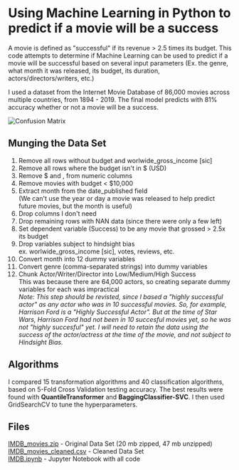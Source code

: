 # Using Machine Learning in Python to predict if a movie will be a success
A movie is defined as "successful" if its revenue > 2.5 times its budget.  This code attempts to determine if Machine Learning can be used to predict if a movie will be successful based on several input parameters (Ex. the genre, what month it was released, its budget, its duration, actors/directors/writers, etc.)

I used a dataset from the Internet Movie Database of 86,000 movies across multiple countries, from 1894 - 2019.  The final model predicts with 81% accuracy whether or not a movie will be a success.

![Confusion Matrix](https://user-images.githubusercontent.com/64739529/120267879-af11f680-c259-11eb-96f4-53a9ab09ed0e.png)

## Munging the Data Set
1. Remove all rows without budget and worlwide_gross_income [sic]
2. Remove all rows where the budget isn't in $ (USD)
3. Remove $ and , from numeric columns
4. Remove movies with budget < $10,000
5. Extract month from the date_published field<br />(We can't use the year or day a movie was released to help predict future movies, but the month is useful)
6. Drop columns I don't need 
7. Drop remaining rows with NAN data (since there were only a few left)
8. Set dependent variable (Success) to be any movie that grossed > 2.5x its budget
9. Drop variables subject to hindsight bias<br />ex. worlwide_gross_income [sic], votes, reviews, etc.
10. Convert month into 12 dummy variables
11. Convert genre (comma-separated strings) into dummy variables
12. Chunk Actor/Writer/Director into Low/Medium/High Success<br />This was because there are 64,000 actors, so creating separate dummy variables for each was impractical<br />*Note: This step should be revisted, since I based a "highly successful actor" as any actor who was in 10 successful movies.  So, for example, Harrison Ford is a "Highly Successful Actor".  But at the time of Star Wars, Harrison Ford had not been in 10 succesful movies yet, so he was not "highly succesful" yet.  I will need to retain the data using the success of the actor/actress at the time of the movie, and not subject to Hindsight Bias.*

## Algorithms
I compared 15 transformation algorithms and 40 classification algorithms, based on 5-Fold Cross Validation testing accuracy.  The best results were found with **QuantileTransformer** and **BaggingClassifier-SVC**.  I then used GridSearchCV to tune the hyperparameters.

## Files
[IMDB_movies.zip](https://github.com/krochkind/IMDB/blob/main/IMDB_movies.zip) - Original Data Set (20 mb zipped, 47 mb unzipped)<br />
[IMDB_movies_cleaned.csv](https://github.com/krochkind/IMDB/blob/main/IMDB_movies_cleaned.csv) - Cleaned Data Set<br />
[IMDB.ipynb](https://github.com/krochkind/IMDB/blob/main/IMDB.ipynb) - Jupyter Notebook with all code
